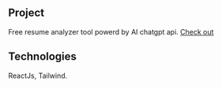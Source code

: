 
## Project
Free resume analyzer tool powerd by AI chatgpt api.
[Check out](https://www.talentscan.chat/)

## Technologies
ReactJs,
Tailwind.


